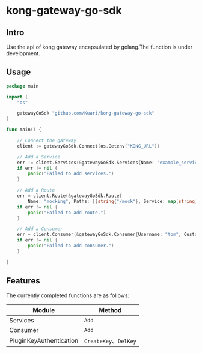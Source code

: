 # kong-gateway-go-sdk



## Intro

Use the api of kong gateway encapsulated by golang.The function is under development.



## Usage

```go
package main

import (
	"os"

	gatewayGoSdk "github.com/Kuari/kong-gateway-go-sdk"
)

func main() {

	// Connect the gateway
	client := gatewayGoSdk.Connect(os.Getenv("KONG_URL"))

	// Add a Service
	err := client.Services(&gatewayGoSdk.Services{Name: "example_service", Url: "http://mockbin.org"}).Add()
	if err != nil {
		panic("Failed to add services.")
	}

	// Add a Route
	err = client.Route(&gatewayGoSdk.Route{
		Name: "mocking", Paths: []string{"/mock"}, Service: map[string]string{"name": "mockServices"}}).Add()
	if err != nil {
		panic("Failed to add route.")
	}

	// Add a Consumer
	err = client.Consumer(&gatewayGoSdk.Consumer{Username: "tom", CustomId: "tom_id"}).Add()
	if err != nil {
		panic("Failed to add consumer.")
	}

}
```



## Features

The currently completed functions are as follows:

| Module                  | Method                |
| ----------------------- | --------------------- |
| Services                | `Add`                 |
| Consumer                | `Add`                 |
| PluginKeyAuthentication | `CreateKey`、`DelKey` |

